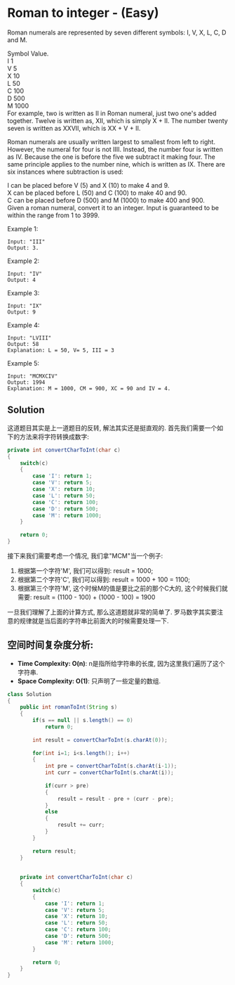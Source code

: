 # Roman to integer - (Easy)

Roman numerals are represented by seven different symbols: I, V, X, L, C, D and M.  

Symbol       Value.   
I             1   
V             5  
X             10   
L             50   
C             100   
D             500   
M             1000   
For example, two is written as II in Roman numeral, just two one's added together. Twelve is written as, XII, which is simply X + II. The number twenty seven is written as XXVII, which is XX + V + II.  

Roman numerals are usually written largest to smallest from left to right. However, the numeral for four is not IIII. Instead, the number four is written as IV. Because the one is before the five we subtract it making four. The same principle applies to the number nine, which is written as IX. There are six instances where subtraction is used:  

I can be placed before V (5) and X (10) to make 4 and 9.   
X can be placed before L (50) and C (100) to make 40 and 90.   
C can be placed before D (500) and M (1000) to make 400 and 900.  
Given a roman numeral, convert it to an integer. Input is guaranteed to be within the range from 1 to 3999.  

Example 1:
```
Input: "III"   
Output: 3.  
```

Example 2:  
```
Input: "IV"   
Output: 4   
```

Example 3:   
```
Input: "IX"  
Output: 9  
```

Example 4:  
```
Input: "LVIII"  
Output: 58  
Explanation: L = 50, V= 5, III = 3  
```

Example 5:  
```
Input: "MCMXCIV"  
Output: 1994  
Explanation: M = 1000, CM = 900, XC = 90 and IV = 4.
```

## Solution

这道题目其实是上一道题目的反转, 解法其实还是挺直观的. 首先我们需要一个如下的方法来将字符转换成数字:

```java
private int convertCharToInt(char c)
{
    switch(c)
    {
        case 'I': return 1;
        case 'V': return 5;
        case 'X': return 10;
        case 'L': return 50;
        case 'C': return 100;
        case 'D': return 500;
        case 'M': return 1000;
    }
    
    return 0;
}
```

接下来我们需要考虑一个情况, 我们拿"MCM"当一个例子:

1. 根据第一个字符'M', 我们可以得到: result = 1000;
2. 根据第二个字符'C', 我们可以得到: result = 1000 + 100 = 1100;
3. 根据第三个字符'M', 这个时候M的值是要比之前的那个C大的, 这个时候我们就需要: result = (1100 - 100) + (1000 - 100) = 1900

一旦我们理解了上面的计算方式, 那么这道题就非常的简单了. 罗马数字其实要注意的规律就是当后面的字符串比前面大的时候需要处理一下.

## 空间时间复杂度分析:

* **Time Complexity: O(n)**: n是指所给字符串的长度, 因为这里我们遍历了这个字符串.
* **Space Complexity: O(1)**: 只声明了一些定量的数组.

```java
class Solution 
{
    public int romanToInt(String s) 
    {
        if(s == null || s.length() == 0)
            return 0;
        
        int result = convertCharToInt(s.charAt(0));
        
        for(int i=1; i<s.length(); i++)
        {
            int pre = convertCharToInt(s.charAt(i-1));
            int curr = convertCharToInt(s.charAt(i));
            
            if(curr > pre)
            {
                result = result - pre + (curr - pre);
            }
            else
            {
                result += curr;
            }
        }
        
        return result;
    }
    
    
    private int convertCharToInt(char c)
    {
        switch(c)
        {
            case 'I': return 1;
            case 'V': return 5;
            case 'X': return 10;
            case 'L': return 50;
            case 'C': return 100;
            case 'D': return 500;
            case 'M': return 1000;
        }
        
        return 0;
    }
}
```